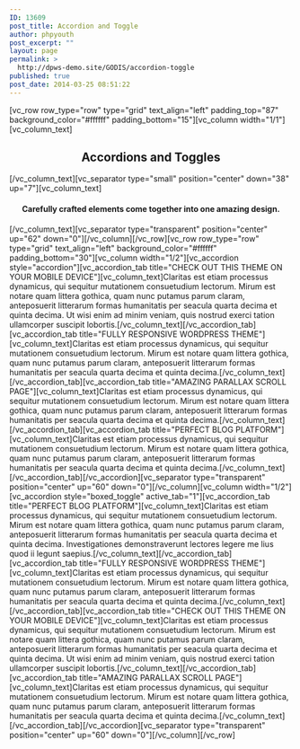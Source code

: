```yaml
---
ID: 13609
post_title: Accordion and Toggle
author: phpyouth
post_excerpt: ""
layout: page
permalink: >
  http://dpws-demo.site/GODIS/accordion-toggle
published: true
post_date: 2014-03-25 08:51:22
---
```

[vc_row row_type="row" type="grid" text_align="left" padding_top="87" background_color="#ffffff" padding_bottom="15"][vc_column width="1/1"][vc_column_text]
<h2 style="text-align: center;">Accordions and Toggles</h2>
[/vc_column_text][vc_separator type="small" position="center" down="38" up="7"][vc_column_text]
<h4 style="text-align: center;">Carefully crafted elements come together into one amazing design.</h4>
[/vc_column_text][vc_separator type="transparent" position="center" up="62" down="0"][/vc_column][/vc_row][vc_row row_type="row" type="grid" text_align="left" background_color="#ffffff" padding_bottom="30"][vc_column width="1/2"][vc_accordion style="accordion"][vc_accordion_tab title="CHECK OUT THIS THEME ON YOUR MOBILE DEVICE"][vc_column_text]Claritas est etiam processus dynamicus, qui sequitur mutationem consuetudium lectorum. Mirum est notare quam littera gothica, quam nunc putamus parum claram, anteposuerit litterarum formas humanitatis per seacula quarta decima et quinta decima. Ut wisi enim ad minim veniam, quis nostrud exerci tation ullamcorper suscipit lobortis.[/vc_column_text][/vc_accordion_tab][vc_accordion_tab title="FULLY RESPONSIVE WORDPRESS THEME"][vc_column_text]Claritas est etiam processus dynamicus, qui sequitur mutationem consuetudium lectorum. Mirum est notare quam littera gothica, quam nunc putamus parum claram, anteposuerit litterarum formas humanitatis per seacula quarta decima et quinta decima.[/vc_column_text][/vc_accordion_tab][vc_accordion_tab title="AMAZING PARALLAX SCROLL PAGE"][vc_column_text]Claritas est etiam processus dynamicus, qui sequitur mutationem consuetudium lectorum. Mirum est notare quam littera gothica, quam nunc putamus parum claram, anteposuerit litterarum formas humanitatis per seacula quarta decima et quinta decima.[/vc_column_text][/vc_accordion_tab][vc_accordion_tab title="PERFECT BLOG PLATFORM"][vc_column_text]Claritas est etiam processus dynamicus, qui sequitur mutationem consuetudium lectorum. Mirum est notare quam littera gothica, quam nunc putamus parum claram, anteposuerit litterarum formas humanitatis per seacula quarta decima et quinta decima.[/vc_column_text][/vc_accordion_tab][/vc_accordion][vc_separator type="transparent" position="center" up="60" down="0"][/vc_column][vc_column width="1/2"][vc_accordion style="boxed_toggle" active_tab="1"][vc_accordion_tab title="PERFECT BLOG PLATFORM"][vc_column_text]Claritas est etiam processus dynamicus, qui sequitur mutationem consuetudium lectorum. Mirum est notare quam littera gothica, quam nunc putamus parum claram, anteposuerit litterarum formas humanitatis per seacula quarta decima et quinta decima. Investigationes demonstraverunt lectores legere me lius quod ii legunt saepius.[/vc_column_text][/vc_accordion_tab][vc_accordion_tab title="FULLY RESPONSIVE WORDPRESS THEME"][vc_column_text]Claritas est etiam processus dynamicus, qui sequitur mutationem consuetudium lectorum. Mirum est notare quam littera gothica, quam nunc putamus parum claram, anteposuerit litterarum formas humanitatis per seacula quarta decima et quinta decima.[/vc_column_text][/vc_accordion_tab][vc_accordion_tab title="CHECK OUT THIS THEME ON YOUR MOBILE DEVICE"][vc_column_text]Claritas est etiam processus dynamicus, qui sequitur mutationem consuetudium lectorum. Mirum est notare quam littera gothica, quam nunc putamus parum claram, anteposuerit litterarum formas humanitatis per seacula quarta decima et quinta decima. Ut wisi enim ad minim veniam, quis nostrud exerci tation ullamcorper suscipit lobortis.[/vc_column_text][/vc_accordion_tab][vc_accordion_tab title="AMAZING PARALLAX SCROLL PAGE"][vc_column_text]Claritas est etiam processus dynamicus, qui sequitur mutationem consuetudium lectorum. Mirum est notare quam littera gothica, quam nunc putamus parum claram, anteposuerit litterarum formas humanitatis per seacula quarta decima et quinta decima.[/vc_column_text][/vc_accordion_tab][/vc_accordion][vc_separator type="transparent" position="center" up="60" down="0"][/vc_column][/vc_row]